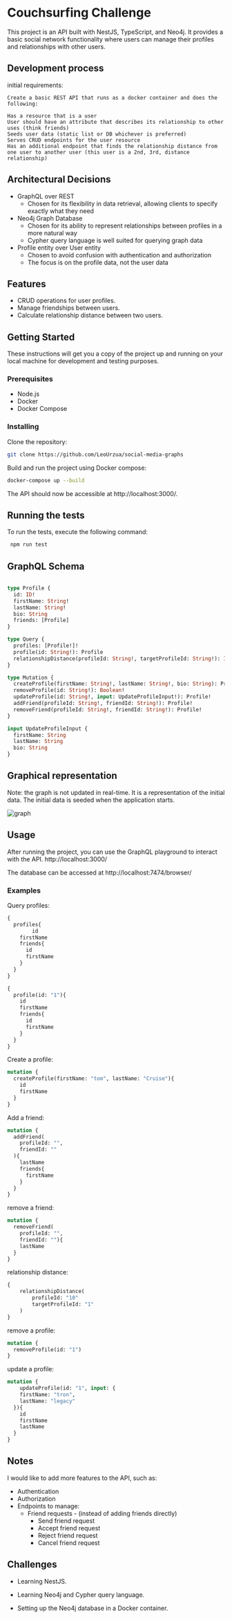 # Couchsurfing Challenge

This project is an API built with NestJS, TypeScript, and Neo4j.
It provides a basic social network functionality where users can manage their profiles and relationships with other users.

## Development process

initial requirements:
```text
Create a basic REST API that runs as a docker container and does the following:

Has a resource that is a user
User should have an attribute that describes its relationship to other uses (think friends)
Seeds user data (static list or DB whichever is preferred)
Serves CRUD endpoints for the user resource
Has an additional endpoint that finds the relationship distance from one user to another user (this user is a 2nd, 3rd, distance relationship)
```

## Architectural Decisions
- GraphQL over REST
  - Chosen for its flexibility in data retrieval, allowing clients to specify exactly what they need
- Neo4j Graph Database
  - Chosen for its ability to represent relationships between profiles in a more natural way
  - Cypher query language is well suited for querying graph data
- Profile entity over User entity
  - Chosen to avoid confusion with authentication and authorization
  - The focus is on the profile data, not the user data
  
## Features

- CRUD operations for user profiles.
- Manage friendships between users.
- Calculate relationship distance between two users.

## Getting Started

These instructions will get you a copy of the project up and running on your local machine for development and testing purposes.

### Prerequisites

- Node.js
- Docker
- Docker Compose

### Installing

Clone the repository:

```bash
git clone https://github.com/LeoUrzua/social-media-graphs
```

Build and run the project using Docker compose:

```bash
docker-compose up --build
```


The API should now be accessible at http://localhost:3000/.


## Running the tests

To run the tests, execute the following command:

```bash
 npm run test
```



## GraphQL Schema

```graphql

type Profile {
  id: ID!
  firstName: String!
  lastName: String!
  bio: String
  friends: [Profile]
}

type Query {
  profiles: [Profile!]!
  profile(id: String!): Profile
  relationshipDistance(profileId: String!, targetProfileId: String!): Int!
}

type Mutation {
  createProfile(firstName: String!, lastName: String!, bio: String): Profile!
  removeProfile(id: String!): Boolean!
  updateProfile(id: String!, input: UpdateProfileInput!): Profile!
  addFriend(profileId: String!, friendId: String!): Profile!
  removeFriend(profileId: String!, friendId: String!): Profile!
}

input UpdateProfileInput {
  firstName: String
  lastName: String
  bio: String
}
```

## Graphical representation

Note: the graph is not updated in real-time. It is a representation of the initial data. The initial data is seeded when the application starts.

![graph](./images/graph.png)

## Usage

After running the project, you can use the GraphQL playground to interact with the API.
http://localhost:3000/

The database can be accessed at http://localhost:7474/browser/


### Examples

Query profiles:
```graphql
{
  profiles{
		id
    firstName
    friends{
      id
      firstName
    }
  }
}
```


```graphql
{
  profile(id: "1"){
    id
    firstName
    friends{
      id
      firstName
    }
  }
}
```


Create a profile:
```graphql
mutation {
  createProfile(firstName: "tom", lastName: "Cruise"){
    id
    firstName
  }
}
```


Add a friend:
```graphql
mutation {
  addFriend(
    profileId: "",
    friendId: ""
  ){
    lastName
    friends{
      firstName
    }
  }
}
```

remove a friend:
```graphql
mutation {
  removeFriend(
    profileId: "",
    friendId: ""){
    lastName
  }
}
```

relationship distance:
```graphql
{
    relationshipDistance(
        profileId: "10"
        targetProfileId: "1"
    )
}
```

remove a profile:
```graphql
mutation {
  removeProfile(id: "1")
}
```

update a profile:
```graphql
mutation {
	updateProfile(id: "1", input: {
    firstName: "tron",
    lastName: "legacy"
  }){
    id
    firstName
    lastName
  }
}
```


## Notes

I would like to add more features to the API, such as:
- Authentication
- Authorization
- Endpoints to manage:
  - Friend requests - (instead of adding friends directly)
    - Send friend request
    - Accept friend request
    - Reject friend request
    - Cancel friend request

## Challenges
  - Learning NestJS.

  - Learning Neo4j and Cypher query language.

  - Setting up the Neo4j database in a Docker container.
